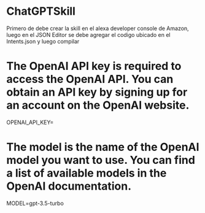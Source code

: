 # ChatGPTSkill
Primero de debe crear la skill en el alexa developer console de Amazon, luego en el JSON Editor se debe agregar el codigo ubicado en el Intents.json y luego compilar

# The OpenAI API key is required to access the OpenAI API. You can obtain an API key by signing up for an account on the OpenAI website.
OPENAI_API_KEY=
# The model is the name of the OpenAI model you want to use. You can find a list of available models in the OpenAI documentation.
MODEL=gpt-3.5-turbo
